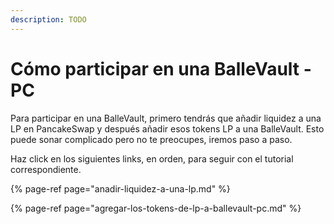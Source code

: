 ```yaml
---
description: TODO
---
```


# Cómo participar en una BalleVault - PC

Para participar en una BalleVault, primero tendrás que añadir liquidez a una LP en PancakeSwap y después añadir esos tokens LP a una BalleVault. Esto puede sonar complicado pero no te preocupes, iremos paso a paso.

Haz click en los siguientes links, en orden, para seguir con el tutorial correspondiente. 

{% page-ref page="anadir-liquidez-a-una-lp.md" %}

{% page-ref page="agregar-los-tokens-de-lp-a-ballevault-pc.md" %}



